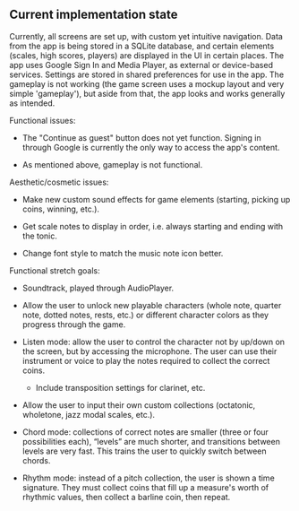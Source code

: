 ## Current implementation state

Currently, all screens are set up, with custom yet intuitive navigation. Data from the app is being stored in a SQLite database, and certain elements (scales, high scores, players) are displayed in the UI in certain places. The app uses Google Sign In and Media Player, as external or device-based services. Settings are stored in shared preferences for use in the app. The gameplay is not working (the game screen uses a mockup layout and very simple 'gameplay'), but aside from that, the app looks and works generally as intended.

Functional issues:

* The "Continue as guest" button does not yet function. Signing in through Google is currently the only way to access the app's content.

* As mentioned above, gameplay is not functional.

Aesthetic/cosmetic issues:

* Make new custom sound effects for game elements (starting, picking up coins, winning, etc.).

* Get scale notes to display in order, i.e. always starting and ending with the tonic.

* Change font style to match the music note icon better.

Functional stretch goals:

* Soundtrack, played through AudioPlayer.

* Allow the user to unlock new playable characters (whole note, quarter note, dotted notes, rests, etc.) or different character colors as they progress through the game.

* Listen mode: allow the user to control the character not by up/down on the screen, but by accessing the microphone. The user can use their instrument or voice to play the notes required to collect the correct coins.

    * Include transposition settings for clarinet, etc.
  
* Allow the user to input their own custom collections (octatonic, wholetone, jazz modal scales, etc.).

* Chord mode: collections of correct notes are smaller (three or four possibilities each), “levels” are much shorter, and transitions between levels are very fast. This trains the user to quickly switch between chords.
  
* Rhythm mode: instead of a pitch collection, the user is shown a time signature. They must collect coins that fill up a measure's worth of rhythmic values, then collect a barline coin, then repeat. 
